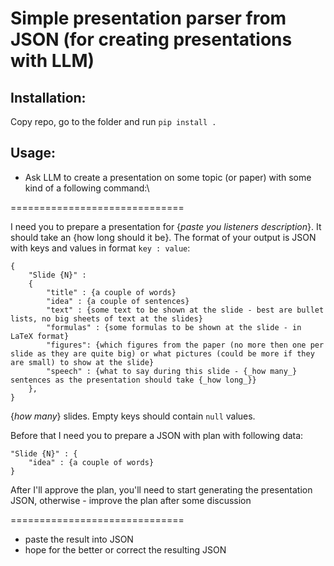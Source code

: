 # Simple presentation parser from JSON (for creating presentations with LLM)


## Installation:
Copy repo, go to the folder and run ```pip install .```

## Usage:
- Ask LLM to create a presentation on some topic (or paper) with some kind of a following command:\

==============================

I need you to prepare a presentation for {_paste you listeners description_}. It should take an {how long should it be}.
The format of your output is JSON with keys and values in format ```key : value```:
```
{
    "Slide {N}" :
    {
        "title" : {a couple of words}
        "idea" : {a couple of sentences}
        "text" : {some text to be shown at the slide - best are bullet lists, no big sheets of text at the slides}
        "formulas" : {some formulas to be shown at the slide - in LaTeX format}
        "figures": {which figures from the paper (no more then one per slide as they are quite big) or what pictures (could be more if they are small) to show at the slide}
        "speech" : {what to say during this slide - {_how many_} sentences as the presentation should take {_how long_}}
    },
}
```
{_how many_} slides.
Empty keys should contain ```null``` values.

Before that I need you to prepare a JSON with plan with following data:
```<PLAN>
"Slide {N}" : {
    "idea" : {a couple of words}
}
```
After I'll approve the plan, you'll need to start generating the presentation JSON, otherwise - improve the plan after some discussion

==============================

- paste the result into JSON
- hope for the better or correct the resulting JSON
